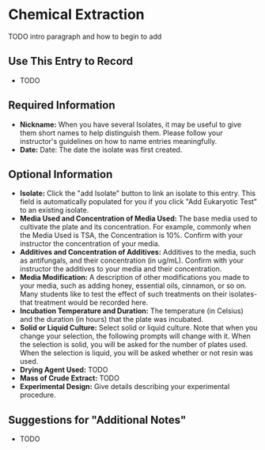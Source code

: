 # Chemical Extraction

TODO intro paragraph and how to begin to add

## Use This Entry to Record

- TODO

## Required Information

- **Nickname:** When you have several Isolates, it may be useful to give them short names to help distinguish them. Please follow your instructor's guidelines on how to name entries meaningfully.
- **Date:** Date: The date the isolate was first created.


## Optional Information

- **Isolate:** Click the "add Isolate" button to link an isolate to this entry. This field is automatically populated for you if you click "Add Eukaryotic Test" to an existing isolate.
- **Media Used and Concentration of Media Used:** The base media used to cultivate the plate and its concentration. For example, commonly when the Media Used is TSA, the Concentration is 10%. Confirm with your instructor the concentration of your media.
- **Additives and Concentration of Additives:** Additives to the media, such as antifungals, and their concentration (in ug/mL). Confirm with your instructor the additives to your media and their concentration.
- **Media Modification:** A description of other modifications you made to your media, such as adding honey, essential oils, cinnamon, or so on. Many students like to test the effect of such treatments on their isolates- that treatment would be recorded here.
- **Incubation Temperature and Duration:** The temperature (in Celsius) and the duration (in hours) that the plate was incubated.
- **Solid or Liquid Culture:** Select solid or liquid culture. Note that when you change your selection, the following prompts will change with it. When the selection is solid, you will be asked for the number of plates used. When the selection is liquid, you will be asked whether or not resin was used.
- **Drying Agent Used:** TODO
- **Mass of Crude Extract:** TODO
- **Experimental Design:** Give details describing your experimental procedure.


## Suggestions for "Additional Notes"

- TODO
